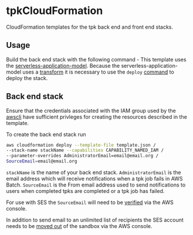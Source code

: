 # tpkCloudFormation

CloudFormation templates for the tpk back end and front end stacks.

## Usage

Build the back end stack with the following command - This template uses the
[serverless-application-model](https://github.com/awslabs/serverless-application-model/blob/master/HOWTO.md).
Because the serverless-application-model uses a [transform](http://docs.aws.amazon.com/AWSCloudFormation/latest/UserGuide/transform-section-structure.html)
it is necessary to use the `deploy` [command](http://docs.aws.amazon.com/AWSCloudFormation/latest/UserGuide/using-cfn-cli-deploy.html) to deploy the stack.

## Back end stack

Ensure that the credentials associated with the IAM group used by the [awscli](https://aws.amazon.com/cli/)
have sufficient privleges for creating the resources described in the template.

To create the back end stack run

```bash
aws cloudformation deploy --template-file template.json /
--stack-name stackName --capabilities CAPABILITY_NAMED_IAM /
--parameter-overrides AdministratorEmail=email@email.org /
SourceEmail=email@email.org
```
`stackName` is the name of your back end stack.
`AdministratorEmail` is the email address which will receive notifications when
a tpk job fails in AWS Batch.
`SourceEmail` is the From email address used to send notifications to users when
completed tpks are completed or a tpk job has failed.

For use with SES the `SourceEmail` will need to be [verified](http://docs.aws.amazon.com/ses/latest/DeveloperGuide/verify-email-addresses.html)
via the AWS console.

In addition to send email to an unlimited list of recipients the SES account
needs to be [moved out](http://docs.aws.amazon.com/ses/latest/DeveloperGuide/request-production-access.html) of the sandbox via the AWS console.

